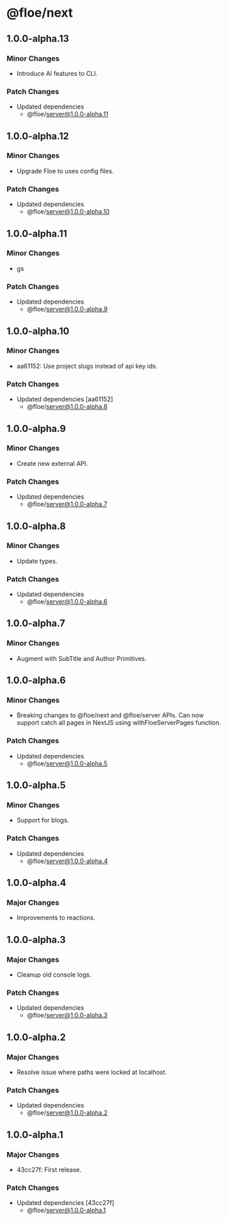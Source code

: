# @floe/next

## 1.0.0-alpha.13

### Minor Changes

- Introduce AI features to CLI.

### Patch Changes

- Updated dependencies
  - @floe/server@1.0.0-alpha.11

## 1.0.0-alpha.12

### Minor Changes

- Upgrade Floe to uses config files.

### Patch Changes

- Updated dependencies
  - @floe/server@1.0.0-alpha.10

## 1.0.0-alpha.11

### Minor Changes

- gs

### Patch Changes

- Updated dependencies
  - @floe/server@1.0.0-alpha.9

## 1.0.0-alpha.10

### Minor Changes

- aa61152: Use project slugs instead of api key ids.

### Patch Changes

- Updated dependencies [aa61152]
  - @floe/server@1.0.0-alpha.8

## 1.0.0-alpha.9

### Minor Changes

- Create new external API.

### Patch Changes

- Updated dependencies
  - @floe/server@1.0.0-alpha.7

## 1.0.0-alpha.8

### Minor Changes

- Update types.

### Patch Changes

- Updated dependencies
  - @floe/server@1.0.0-alpha.6

## 1.0.0-alpha.7

### Minor Changes

- Augment with SubTitle and Author Primitives.

## 1.0.0-alpha.6

### Minor Changes

- Breaking changes to @floe/next and @floe/server APIs. Can now support catch all pages in NextJS using withFloeServerPages function.

### Patch Changes

- Updated dependencies
  - @floe/server@1.0.0-alpha.5

## 1.0.0-alpha.5

### Minor Changes

- Support for blogs.

### Patch Changes

- Updated dependencies
  - @floe/server@1.0.0-alpha.4

## 1.0.0-alpha.4

### Major Changes

- Improvements to reactions.

## 1.0.0-alpha.3

### Major Changes

- Cleanup old console logs.

### Patch Changes

- Updated dependencies
  - @floe/server@1.0.0-alpha.3

## 1.0.0-alpha.2

### Major Changes

- Resolve issue where paths were locked at localhost.

### Patch Changes

- Updated dependencies
  - @floe/server@1.0.0-alpha.2

## 1.0.0-alpha.1

### Major Changes

- 43cc27f: First release.

### Patch Changes

- Updated dependencies [43cc27f]
  - @floe/server@1.0.0-alpha.1
